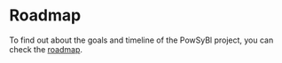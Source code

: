 # Roadmap

To find out about the goals and timeline of the PowSyBl project, you can check the [roadmap](https://www.powsybl.org/pages/overview/roadmap.html).
